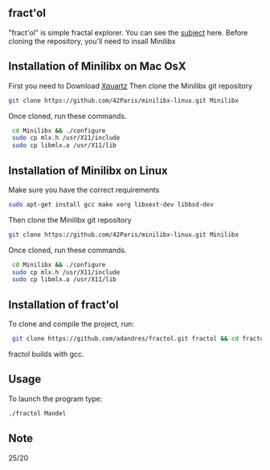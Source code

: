 ## fract'ol

"fract'ol" is simple fractal explorer.
You can see the [subject](https://github.com/adandres/fractol/blob/main/fract_ol.pdf) here.
Before cloning the repository, you'll need to insall Minilibx

## Installation of Minilibx on Mac OsX

First you need to Download [Xquartz](https://www.xquartz.org/)
Then clone the Minilibx git repository
```bash
git clone https://github.com/42Paris/minilibx-linux.git Minilibx
```
Once cloned, run these commands.
```bash
 cd Minilibx && ./configure
 sudo cp mlx.h /usr/X11/include
 sudo cp libmlx.a /usr/X11/lib
```

## Installation of Minilibx on Linux

Make sure you have the correct requirements
```bash
sudo apt-get install gcc make xorg libxext-dev libbsd-dev
```
Then clone the Minilibx git repository
```bash
git clone https://github.com/42Paris/minilibx-linux.git Minilibx
```
Once cloned, run these commands.
```bash
 cd Minilibx && ./configure
 sudo cp mlx.h /usr/X11/include
 sudo cp libmlx.a /usr/X11/lib
```

## Installation of fract'ol

To clone and compile the project, run:
```bash
 git clone https://github.com/adandres/fractol.git fractol && cd fractol && make
```
fractol builds with gcc.

## Usage

To launch the program type:
```bash
./fractol Mandel
```
## Note
25/20
